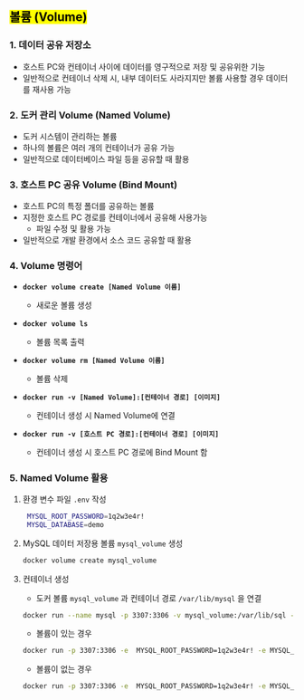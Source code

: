 ## <mark color="#fbc956">볼륨 (Volume)</mark>

### 1. 데이터 공유 저장소

- 호스트 PC와 컨테이너 사이에 데이터를 영구적으로 저장 및 공유위한 기능
- 일반적으로 컨테이너 삭제 시, 내부 데이터도 사라지지만 볼륨 사용할 경우 데이터를 재사용 가능

### 2. 도커 관리 Volume (Named Volume)

- 도커 시스템이 관리하는 볼륨
- 하나의 볼륨은 여러 개의 컨테이너가 공유 가능
- 일반적으로 데이터베이스 파일 등을 공유할 때 활용

### 3. 호스트 PC 공유 Volume (Bind Mount)

- 호스트 PC의 특정 폴더를 공유하는 볼륨
- 지정한 호스트 PC 경로를 컨테이너에서 공유해 사용가능
  - 파일 수정 및 활용 가능
- 일반적으로 개발 환경에서 소스 코드 공유할 때 활용

### 4. Volume 명령어

- **`docker volume create [Named Volume 이름]`**

  - 새로운 볼륨 생성

- **`docker volume ls`**

  - 볼륨 목록 출력

- **`docker volume rm [Named Volume 이름]`**

  - 볼륨 삭제

- **`docker run -v [Named Volume]:[컨테이너 경로] [이미지]`**

  - 컨테이너 생성 시 Named Volume에 연결

- **`docker run -v [호스트 PC 경로]:[컨테이너 경로] [이미지]`**
  - 컨테이너 생성 시 호스트 PC 경로에 Bind Mount 함

### 5. Named Volume 활용

1. 환경 변수 파일 `.env` 작성

   ```bash
   	MYSQL_ROOT_PASSWORD=1q2w3e4r!
   	MYSQL_DATABASE=demo
   ```

2. MySQL 데이터 저장용 볼륨 `mysql_volume` 생성

   ```bash
   docker volume create mysql_volume
   ```

3. 컨테이너 생성

   - 도커 볼륨 `mysql_volume` 과 컨테이너 경로 `/var/lib/mysql` 을 연결

   ```bash
   docker run --name mysql -p 3307:3306 -v mysql_volume:/var/lib/sql --env-file .env -d mysql:8.0
   ```

   - 볼륨이 있는 경우

   ```bash
   docker run -p 3307:3306 -e  MYSQL_ROOT_PASSWORD=1q2w3e4r! -e MYSQL_DATABASE=demo -v mysql-volume:/var/lib/mysql -d --name mysql mysql:8.0
   ```

   - 볼륨이 없는 경우

   ```bash
   docker run -p 3307:3306 -e  MYSQL_ROOT_PASSWORD=1q2w3e4r! -e MYSQL_DATABASE=demo -d --name mysql mysql:8.0
   ```
